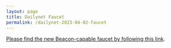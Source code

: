 ```yaml
---
layout: page
title: Dailynet Faucet
permalink: /dailynet-2023-04-02-faucet
---
```


[Please find the new Beacon-capable faucet by following this link](https://faucet.dailynet-2023-04-02.teztnets.xyz).
